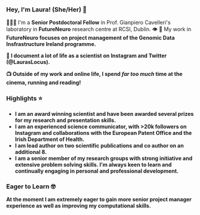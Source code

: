 ### Hey, I'm Laura! (She/Her) 👋



<!--
**lauraannewhelan/lauraannewhelan** is a ✨ _special_ ✨ repository because its `README.md` (this file) appears on your GitHub profile.

Here are some ideas to get you started:

- 🔭 I’m currently working on ...
- 🌱 I’m currently learning ...
- 👯 I’m looking to collaborate on ...
- 🤔 I’m looking for help with ...
- 💬 Ask me about ...
- 📫 How to reach me: ...
- 😄 Pronouns: ...
- ⚡ Fun fact: ...
-->
👩🏻‍🦰  I'm a <b>Senior Postdoctoral Fellow</b> in Prof. Gianpiero Cavelleri's laboratory in <b>FutureNeuro</b> research centre at RCSI, Dublin. 
👁 🧬  My work in <b>FutureNeuro focuses on project management of the Genomic Data Insfrastructure Ireland programme.


📸  I <b>document</b> a lot of <b>life as a scientist on Instagram and Twitter (@LaurasLocus)</b>.

📺  <b>Outside of my work and online life</b>, I spend <i>far too much</i> time at the <b>cinema</b>, <b>running</b> and <b>reading</b>!


### Highlights ⭐️
* I am an award winning scientist and have been awarded several prizes for my research and presentation skills.
* I am an experienced science communicator, with >20k followers on Instagram and collaborations with the European Patent Office and the Irish Department of Health.
* I am lead author on two scientific publications and co author on an additional 8. 
* I am a senior member of my research groups with strong initiative and extensive problem solving skills. I'm always keen to learn and continually engaging in personal and professional development.

### Eager to Learn 🤓
At the moment I am extremely eager to gain more senior project manager experience as well as improving my computational skills. 

